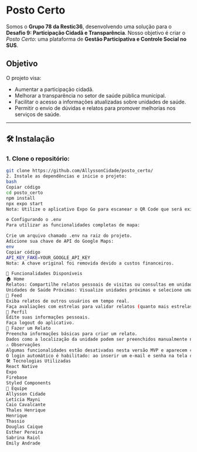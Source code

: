# Posto Certo

Somos o **Grupo 78 da Restic36**, desenvolvendo uma solução para o **Desafio 9: Participação Cidadã e Transparência**. Nosso objetivo é criar o *Posto Certo*: uma plataforma de **Gestão Participativa e Controle Social no SUS**.

## Objetivo

O projeto visa:
- Aumentar a participação cidadã.
- Melhorar a transparência no setor de saúde pública municipal.
- Facilitar o acesso a informações atualizadas sobre unidades de saúde.
- Permitir o envio de dúvidas e relatos para promover melhorias nos serviços de saúde.

---

## 🛠 Instalação

### 1. Clone o repositório:
```bash
git clone https://github.com/AllyssonCidade/posto_certo/
2. Instale as dependências e inicie o projeto:
bash
Copiar código
cd posto_certo
npm install
npx expo start
Nota: Utilize o aplicativo Expo Go para escanear o QR Code que será exibido (compatível com a SDK 51).

⚙️ Configurando o .env
Para utilizar as funcionalidades completas de mapa:

Crie um arquivo chamado .env na raiz do projeto.
Adicione sua chave de API do Google Maps:
env
Copiar código
API_KEY_FAKE=YOUR_GOOGLE_API_KEY
Nota: A chave original foi removida devido a custos financeiros.

🚀 Funcionalidades Disponíveis
🏠 Home
Relatos: Compartilhe relatos pessoais de visitas ou consultas em unidades de saúde (públicas ou privadas).
Unidades de Saúde Próximas: Visualize unidades próximas e selecione uma delas para acessar informações detalhadas.
📢 Feed
Exiba relatos de outros usuários em tempo real.
Faça avaliações com estrelas para validar relatos (quanto mais estrelas, maior visibilidade para gestores públicos).
👤 Perfil
Edite suas informações pessoais.
Faça logout do aplicativo.
📝 Fazer um Relato
Preencha informações básicas para criar um relato.
Dados como a localização da unidade podem ser preenchidos manualmente nesta versão do MVP.
⚠️ Observações
Algumas funcionalidades estão desativadas nesta versão MVP e aparecem como estáticas.
O login automático é habilitado: ao inserir um e-mail e senha na tela de login, um usuário é gerado automaticamente para facilitar o acesso.
🛠 Tecnologias Utilizadas
React Native
Expo
Firebase
Styled Components
👥 Equipe
Allysson Cidade
Letícia Mayni
Caio Cavalcante
Thales Henrique
Henrique
Thassio
Douglas Caique
Esther Pereira
Sabrina Raiol
Emily Andrade
